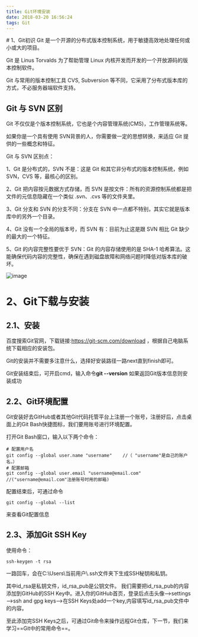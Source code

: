 ```yaml
---
title: Git环境安装
date: 2018-03-20 16:56:24
tags: Git
---
```

<meta name="referrer" content="no-referrer" />
# 1、Git初识
Git 是一个开源的分布式版本控制系统，用于敏捷高效地处理任何或小或大的项目。

Git 是 Linus Torvalds 为了帮助管理 Linux 内核开发而开发的一个开放源码的版本控制软件。

Git 与常用的版本控制工具 CVS, Subversion 等不同，它采用了分布式版本库的方式，不必服务器端软件支持。

## Git 与 SVN 区别
Git 不仅仅是个版本控制系统，它也是个内容管理系统(CMS)，工作管理系统等。

如果你是一个具有使用 SVN背景的人，你需要做一定的思想转换，来适应 Git 提供的一些概念和特征。

Git 与 SVN 区别点：

1、Git 是分布式的，SVN 不是：这是 Git 和其它非分布式的版本控制系统，例如 SVN，CVS 等，最核心的区别。

2、Git 把内容按元数据方式存储，而 SVN 是按文件：所有的资源控制系统都是把文件的元信息隐藏在一个类似 .svn、.cvs 等的文件夹里。

3、Git 分支和 SVN 的分支不同：分支在 SVN 中一点都不特别，其实它就是版本库中的另外一个目录。

4、Git 没有一个全局的版本号，而 SVN 有：目前为止这是跟 SVN 相比 Git 缺少的最大的一个特征。

5、Git 的内容完整性要优于 SVN：Git 的内容存储使用的是 SHA-1 哈希算法。这能确保代码内容的完整性，确保在遇到磁盘故障和网络问题时降低对版本库的破坏。

![image](https://www.runoob.com/wp-content/uploads/2015/02/0D32F290-80B0-4EA4-9836-CA58E22569B3.jpg)

# 2、Git下载与安装
## 2.1、安装
百度搜索Git官网，下载链接:https://git-scm.com/download ，根据自己电脑系统下载相应的安装包。

Git的安装并不需要多注意什么，选择好安装路径一路next直到finish即可。

Git安装结束后，可开启cmd，输入命令**git --version** 如果返回Git版本信息则安装成功
## 2.2、Git环境配置
Git安装好去GitHub或者其他Git代码托管平台上注册一个账号，注册好后，点击桌面上的Git Bash快捷图标，我们要用账号进行环境配置。

打开Git Bash窗口，输入以下两个命令：


```
# 配置用户名
git config --global user.name "username"    //（ "username"是自己的账户名，）
# 配置邮箱
git config --global user.email "username@email.com"     //("username@email.com"注册账号时用的邮箱)

```
配置结束后，可通过命令

```
git config --global --list
```
来查看Git配置信息
## 2.3、添加Git SSH Key
使用命令：

```
ssh-keygen -t rsa
```
一路回车，会在C:\Users\当前用户\\.ssh文件夹下生成SSH秘钥和私钥。

其中id_rsa是私钥文件，id_rsa_pub是公钥文件。
我们需要把id_rsa_pub的内容添加到GitHub的SSH Key中。进入你的GitHub首页，登录后点击头像——>settings——>ssh and gpg keys——>在SSH Keys处add一个key,内容填写id_rsa_pub文件中的内容。

至此添加完SSH Keys之后，可通过Git命令来操作远程Git仓库，下一节，我们来学习==Git中的常用命令==。
